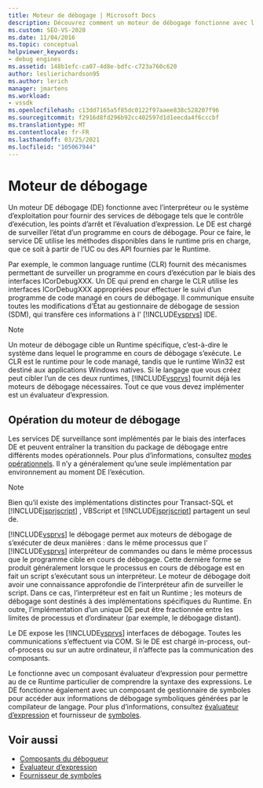 ```yaml
---
title: Moteur de débogage | Microsoft Docs
description: Découvrez comment un moteur de débogage fonctionne avec l’interpréteur ou le système d’exploitation pour fournir des services tels que le contrôle d’exécution, les points d’arrêt et l’évaluation d’expression.
ms.custom: SEO-VS-2020
ms.date: 11/04/2016
ms.topic: conceptual
helpviewer_keywords:
- debug engines
ms.assetid: 148b1efc-ca07-4d8e-bdfc-c723a760c620
author: leslierichardson95
ms.author: lerich
manager: jmartens
ms.workload:
- vssdk
ms.openlocfilehash: c13dd7165a5f85dc0122f97aaee838c528207f96
ms.sourcegitcommit: f2916d8fd296b92cc402597d1d1eecda4f6cccbf
ms.translationtype: MT
ms.contentlocale: fr-FR
ms.lasthandoff: 03/25/2021
ms.locfileid: "105067944"
---
```

# <a name="debug-engine"></a>Moteur de débogage
Un moteur DE débogage (DE) fonctionne avec l’interpréteur ou le système d’exploitation pour fournir des services de débogage tels que le contrôle d’exécution, les points d’arrêt et l’évaluation d’expression. Le DE est chargé de surveiller l’état d’un programme en cours de débogage. Pour ce faire, le service DE utilise les méthodes disponibles dans le runtime pris en charge, que ce soit à partir de l’UC ou des API fournies par le Runtime.

 Par exemple, le common language runtime (CLR) fournit des mécanismes permettant de surveiller un programme en cours d’exécution par le biais des interfaces ICorDebugXXX. Un DE qui prend en charge le CLR utilise les interfaces ICorDebugXXX appropriées pour effectuer le suivi d’un programme de code managé en cours de débogage. Il communique ensuite toutes les modifications d’État au gestionnaire de débogage de session (SDM), qui transfère ces informations à l' [!INCLUDE[vsprvs](../../code-quality/includes/vsprvs_md.md)] IDE.

> [!NOTE]
> Un moteur de débogage cible un Runtime spécifique, c’est-à-dire le système dans lequel le programme en cours de débogage s’exécute. Le CLR est le runtime pour le code managé, tandis que le runtime Win32 est destiné aux applications Windows natives. Si le langage que vous créez peut cibler l’un de ces deux runtimes, [!INCLUDE[vsprvs](../../code-quality/includes/vsprvs_md.md)] fournit déjà les moteurs de débogage nécessaires. Tout ce que vous devez implémenter est un évaluateur d’expression.

## <a name="debug-engine-operation"></a>Opération du moteur de débogage
 Les services DE surveillance sont implémentés par le biais des interfaces DE et peuvent entraîner la transition du package de débogage entre différents modes opérationnels. Pour plus d’informations, consultez [modes opérationnels](../../extensibility/debugger/operational-modes.md). Il n’y a généralement qu’une seule implémentation par environnement au moment DE l’exécution.

> [!NOTE]
> Bien qu’il existe des implémentations distinctes pour Transact-SQL et [!INCLUDE[jsprjscript](../../debugger/debug-interface-access/includes/jsprjscript_md.md)] , VBScript et [!INCLUDE[jsprjscript](../../debugger/debug-interface-access/includes/jsprjscript_md.md)] partagent un seul de.

 [!INCLUDE[vsprvs](../../code-quality/includes/vsprvs_md.md)] le débogage permet aux moteurs de débogage de s’exécuter de deux manières : dans le même processus que l' [!INCLUDE[vsprvs](../../code-quality/includes/vsprvs_md.md)] interpréteur de commandes ou dans le même processus que le programme cible en cours de débogage. Cette dernière forme se produit généralement lorsque le processus en cours de débogage est en fait un script s’exécutant sous un interpréteur. Le moteur de débogage doit avoir une connaissance approfondie de l’interpréteur afin de surveiller le script. Dans ce cas, l’interpréteur est en fait un Runtime ; les moteurs de débogage sont destinés à des implémentations spécifiques du Runtime. En outre, l’implémentation d’un unique DE peut être fractionnée entre les limites de processus et d’ordinateur (par exemple, le débogage distant).

 Le DE expose les [!INCLUDE[vsprvs](../../code-quality/includes/vsprvs_md.md)] interfaces de débogage. Toutes les communications s’effectuent via COM. Si le DE est chargé in-process, out-of-process ou sur un autre ordinateur, il n’affecte pas la communication des composants.

 Le fonctionne avec un composant évaluateur d’expression pour permettre au de ce Runtime particulier de comprendre la syntaxe des expressions. Le DE fonctionne également avec un composant de gestionnaire de symboles pour accéder aux informations de débogage symboliques générées par le compilateur de langage. Pour plus d’informations, consultez [évaluateur d’expression](../../extensibility/debugger/expression-evaluator.md) et fournisseur de [symboles](../../extensibility/debugger/symbol-provider.md).

## <a name="see-also"></a>Voir aussi
- [Composants du débogueur](../../extensibility/debugger/debugger-components.md)
- [Évaluateur d’expression](../../extensibility/debugger/expression-evaluator.md)
- [Fournisseur de symboles](../../extensibility/debugger/symbol-provider.md)
